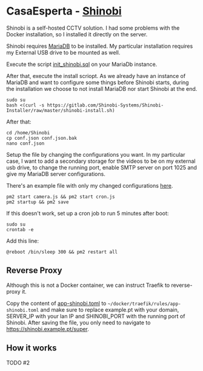 # CasaEsperta - [Shinobi](https://shinobi.video/)

Shinobi is a self-hosted CCTV solution. I had some problems with the Docker installation, so I installed it directly on the server.

Shinobi requires [MariaDB](docker_containers.md#mariadb) to be installed. My particular installation requires my External USB drive to be mounted as well.

Execute the script [init_shinobi.sql](../main_server/docker/shinobi/init_shinobi.sql) on your MariaDb instance.

After that, execute the install scriopt. As we already have an instance of MariaDB and want to configure some things before Shinobi starts, during the installation we choose to not install MariaDB nor start Shinobi at the end.
```
sudo su
bash <(curl -s https://gitlab.com/Shinobi-Systems/Shinobi-Installer/raw/master/shinobi-install.sh)     
```
After that:
```
cd /home/Shinobi
cp conf.json conf.json.bak
nano conf.json
```

Setup the file by changing the configurations you want. In my particular case, I want to add a secondary storage for the videos to be on my external usb drive, to change the running port, enable SMTP server on port 1025 and give my MariaDB server configurations.

There's an example file with only my changed configurations [here](../main_server/docker/shinobi/conf.json).

```
pm2 start camera.js && pm2 start cron.js
pm2 startup && pm2 save
```

If this doesn't work, set up a cron job to run 5 minutes after boot:
```
sudo su
crontab -e
```
Add this line:
```
@reboot /bin/sleep 300 && pm2 restart all
```

## Reverse Proxy
Although this is not a Docker container, we can instruct Traefik to reverse-proxy it.

Copy the content of [app-shinobi.toml](../main_server/docker/traefik/app-shinobi) to `~/docker/traefik/rules/app-shinobi.toml` and make sure to replace example.pt with your domain, SERVER_IP with your lan IP and SHINOBI_PORT with the running port of Shinobi. After saving the file, you only need to navigate to https://shinobi.example.pt/super.

## How it works

TODO #2